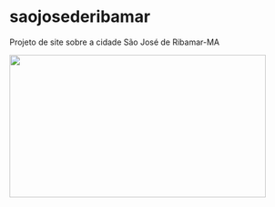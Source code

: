 # saojosederibamar
<div class="container-fluid">
  <p>Projeto de site sobre a cidade São José de Ribamar-MA</p>


<img src="https://cdn.oimenu.com.br/public/cidades/sao-jose-de-ribamar-ma.jpg?05012021" width="450" height="250">
  
  </div>
